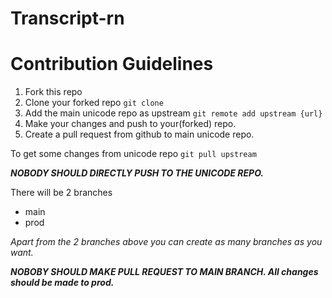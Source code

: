 # Transcript-rn

# Contribution Guidelines

1. Fork this repo
2. Clone your forked repo `git clone`
3. Add the main unicode repo as upstream `git remote add upstream {url}`
4. Make your changes and push to your(forked) repo.
5. Create a pull request from github to main unicode repo.

To get some changes from unicode repo `git pull upstream`

__*NOBODY SHOULD DIRECTLY PUSH TO THE UNICODE REPO.*__

There will be 2 branches
- main
- prod

_Apart from the 2 branches above you can create as many branches as you want._

__*NOBOBY SHOULD MAKE PULL REQUEST TO MAIN BRANCH. All changes should be made to prod.*__

